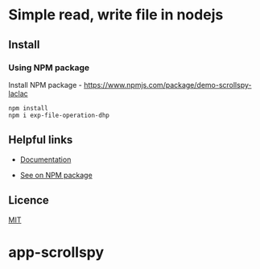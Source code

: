 # Simple read, write file in nodejs

## Install

### Using NPM package

Install NPM package - https://www.npmjs.com/package/demo-scrollspy-laclac

```npm
npm install
npm i exp-file-operation-dhp
```

## Helpful links
- [Documentation](https://github.com/dauphuong198x/exp-file-operation-dhp)

- [See on NPM package](https://www.npmjs.com/package/exp-file-operation-dhp)

## Licence
[MIT](./LICENSE)
# app-scrollspy
